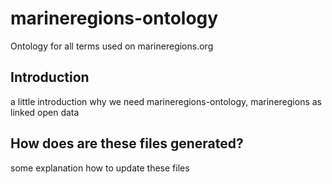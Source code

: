 # marineregions-ontology
Ontology for all terms used on marineregions.org

## Introduction
a little introduction why we need marineregions-ontology, marineregions as linked open data

## How does are these files generated?
some explanation how to update these files



